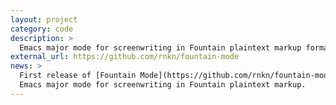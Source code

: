 ```yaml
---
layout: project
category: code
description: >
  Emacs major mode for screenwriting in Fountain plaintext markup format
external_url: https://github.com/rnkn/fountain-mode
news: >
  First release of [Fountain Mode](https://github.com/rnkn/fountain-mode), an
  Emacs major mode for screenwriting in Fountain plaintext markup.
---
```


